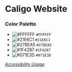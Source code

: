 # Caligo Website

### Color Palette
- ![#FFFFFF](https://via.placeholder.com/15/FFFFFF/000000?text=+) `#FFFFFF`
- ![#21E6C1](https://via.placeholder.com/15/21E6C1/000000?text=+) `#21E6C1`
- ![#278EA5](https://via.placeholder.com/15/278EA5/000000?text=+) `#278EA5`
- ![#1F4287](https://via.placeholder.com/15/1F4287/000000?text=+) `#1F4287`
- ![#071E3D](https://via.placeholder.com/15/071E3D/000000?text=+) `#071E3D`

*[Accessibility Usage](https://toolness.github.io/accessible-color-matrix/?n=white&n=primary&n=secondary&n=other&n=darkest&v=FFFFFF&v=21E6C1&v=1F4287&v=278EA5&v=071E3D)*
